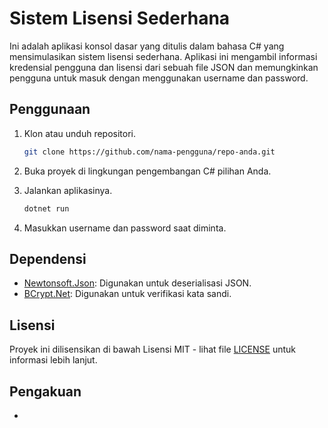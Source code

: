 # Sistem Lisensi Sederhana

Ini adalah aplikasi konsol dasar yang ditulis dalam bahasa C# yang mensimulasikan sistem lisensi sederhana. Aplikasi ini mengambil informasi kredensial pengguna dan lisensi dari sebuah file JSON dan memungkinkan pengguna untuk masuk dengan menggunakan username dan password.

## Penggunaan

1. Klon atau unduh repositori.

   ```bash
   git clone https://github.com/nama-pengguna/repo-anda.git
   ```

2. Buka proyek di lingkungan pengembangan C# pilihan Anda.

3. Jalankan aplikasinya.

   ```bash
   dotnet run
   ```

4. Masukkan username dan password saat diminta.

## Dependensi

- [Newtonsoft.Json](https://www.newtonsoft.com/json): Digunakan untuk deserialisasi JSON.
- [BCrypt.Net](https://github.com/BcryptNet/bcrypt.net): Digunakan untuk verifikasi kata sandi.

## Lisensi

Proyek ini dilisensikan di bawah Lisensi MIT - lihat file [LICENSE](LICENSE) untuk informasi lebih lanjut.

## Pengakuan

-
